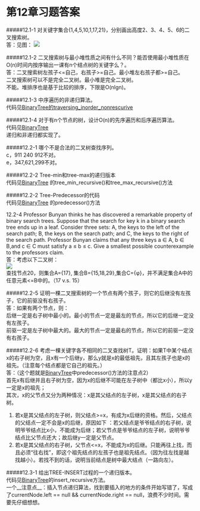 第12章习题答案
=
#####12.1-1 对关键字集合{1,4,5,10,1,17,21}，分别画出高度2、3、4、5、6的二叉搜索树。  
答：见图：  ![](https://github.com/zhuxiuwei/CLRS/blob/master/Images/12.1-1.png)  

#####12.1-2 二叉搜索树与最小堆性质之间有什么不同？能否使用最小堆性质在O(n)时间内按序输出一课有n个结点树的关键字么？。  
答：二叉搜索树左孩子<=自己，右孩子>=自己。最小堆左右孩子都>=自己。  
二叉搜索树可以不是完全二叉树。最小堆是完全二叉树。  
不能。堆排序也是基于比较的排序，下限是O(nlgn)。  

#####12.1-3 中序遍历的非递归算法。  
代码见[BinaryTree的traversing_inorder_nonrescurive](https://github.com/zhuxiuwei/CLRS/blob/master/src/chap12_BinarySearchTree/BinaryTree.java)  

#####12.1-4 对于有n个节点的树，设计O(n)的先序遍历和后序遍历算法。  
代码见[BinaryTree](https://github.com/zhuxiuwei/CLRS/blob/master/src/chap12_BinarySearchTree/BinaryTree.java)  
递归和非递归都实现了。  

#####12.2-1 哪个不是合法的二叉树查找序列。  
c，911 240 912不对。  
e，347,621,299不对。  

#####12.2-2 Tree-min和tree-max的递归版本  
代码见[BinaryTree](https://github.com/zhuxiuwei/CLRS/blob/master/src/chap12_BinarySearchTree/BinarySearchTree_Search.java)
的tree_min_recursive()和tree_max_recursive()方法  

#####12.2-2 Tree-Predecessor的代码  
代码见[BinaryTree](https://github.com/zhuxiuwei/CLRS/blob/master/src/chap12_BinarySearchTree/BinarySearchTree_Search.java)
的predecessor()方法  

12.2-4 Professor Bunyan thinks he has discovered a remarkable property of binary search trees. 
Suppose that the search for key k in a binary search tree ends up in a leaf. 
Consider three sets: 
A, the keys to the left of the search path; B, the keys on the search path; and C, the keys to the right of the search path.
Professor Bunyan claims that any three keys a ∈ A, b ∈ B,and c ∈ C must satisfy a ≤ b ≤ c. 
Give a smallest possible counterexample to the professors claim.  
答：考虑以下二叉树：  
![](https://github.com/zhuxiuwei/CLRS/blob/master/Images/12.2-4.png)  
查找节点20，则集合A={17}, 集合B={15,18,29},集合C={φ}，并不满足集合A中的任意元素<=B中的。（17 v.s. 15）  

#####12.2-5 证明一棵二叉搜索树的一个节点有两个孩子，则它的后继没有左孩子，它的前驱没有右孩子。  
答：如果有两个节点，则：  
后继一定是右子树中最小的。最小的节点一定是最左的节点，所以它的后继一定没有左孩子。  
前驱一定是左子树中最大的。最大的节点一定是最右的节点，所以它的前驱一定没有右孩子。  

#####12.2-6 考虑一棵关键字各不相同的二叉查找树T。证明：如果T中某个结点x的右子树为空，且x有一个后继y，那么y就是x的最低祖先，且其左孩子也是x的祖先。（注意每个结点都是它自己的祖先。）  
答：（这个题就是[BinaryTree](https://github.com/zhuxiuwei/CLRS/blob/master/src/chap12_BinarySearchTree/BinarySearchTree_Search.java)中predecessor()方法的注意点2）  
首先x有后继并且右子树为空，因为x的后继不可能在左子树中（都比x小），所以y一定是x的祖先；  
其次，x的父节点又分为两种情况：x是其父结点的左子树，x是其父结点的右子树。  
1. 若x是其父结点的左子树，则父结点>=x，有成为x后继的资格。然后，父结点的父结点一定不会是x的后继，原因如下
：若父结点是爷爷结点的右子树，说明爷爷结点比x小，不能成为后继；若父节点是爷爷结点的左子树，说明爷爷结点比父节点还大；故后继y一定是父节点。  
2. 若x是其父结点的右子树，父节点<=x，不能成为x的后继。只能再往上找，而且必须“往右找”，即这个祖先结点的左孩子也是祖先结点。（因为往左找是越找越小）。若找不到的话，说明当前结点是树中最大结点（一路向左）。  

#####12.3-1 给出TREE-INSERT过程的一个递归版本。  
代码见[BinaryTree](https://github.com/zhuxiuwei/CLRS/blob/master/src/chap12_BinarySearchTree/BinaryTree.java)的insert_recursive方法。  
一个__注意点__：插入节点递归算法，找到要插入的地方的条件开始写错了，写成了currentNode.left == null && currentNode.right == null，浪费不少时间。需要先仔细想想。  

